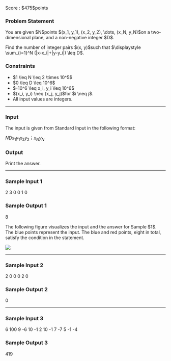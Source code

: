 
<div>

<span>

<span>

<p>
Score : $475$points
</p>

<div>

<section>

### **Problem Statement**

<p>
You are given $N$points $(x_1, y_1), (x_2, y_2), \dots, (x_N, y_N)$on a two-dimensional plane, and a non-negative integer $D$.
</p>

<p>
Find the number of integer pairs $(x, y)$such that $\displaystyle \sum_{i=1}^N (|x-x_i|+|y-y_i|) \leq D$.
</p>

</section>

</div>

<div>

<section>

### **Constraints**

<ul>

<li>
$1 \leq N \leq 2 \times 10^5$
</li>

<li>
$0 \leq D \leq 10^6$
</li>

<li>
$-10^6 \leq x_i, y_i \leq 10^6$
</li>

<li>
$(x_i, y_i) \neq (x_j, y_j)$for $i \neq j$.
</li>

<li>
All input values are integers.
</li>

</ul>

</section>

</div>

---

<div>

<div>

<section>

### **Input**

<p>
The input is given from Standard Input in the following format:
</p>

<div>

$N$$D$$x_1$$y_1$$x_2$$y_2$$\vdots$$x_N$$y_N$
</div>

</section>

</div>

<div>

<section>

### **Output**

<p>
Print the answer.
</p>

</section>

</div>

</div>

---

<div>

<section>

### **Sample Input 1**

<div>

2 3
0 0
1 0

</div>

</section>

</div>

<div>

<section>

### **Sample Output 1**

<div>

8

</div>

<p>
The following figure visualizes the input and the answer for Sample $1$. The blue points represent the input. The blue and red points, eight in total, satisfy the condition in the statement.
</p>

<p>

<img src="https://img.atcoder.jp/abc366/2b6d85ce3511e14c65dc80e052d62bca.png">

</img>

</p>

</section>

</div>

---

<div>

<section>

### **Sample Input 2**

<div>

2 0
0 0
2 0

</div>

</section>

</div>

<div>

<section>

### **Sample Output 2**

<div>

0

</div>

</section>

</div>

---

<div>

<section>

### **Sample Input 3**

<div>

6 100
9 -6
10 -1
2 10
-1 7
-7 5
-1 -4

</div>

</section>

</div>

<div>

<section>

### **Sample Output 3**

<div>

419

</div>

</section>

</div>

</span>

</span>

</div>
